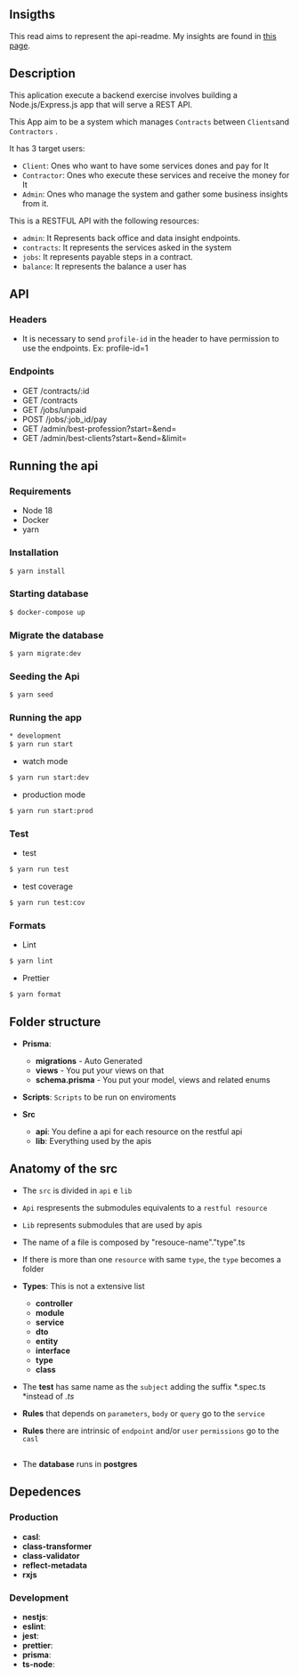 ## Insigths
This read aims to represent the api-readme.
My insights are found in [this page](docs/Insights.md).

## Description
This aplication execute a backend exercise involves building a Node.js/Express.js app that will serve a REST API.

This App aim to be a system which manages `Contracts` between `Clients`and `Contractors` .

It has 3 target users:
  * `Client`: Ones who want to have some services dones and pay for It
  * `Contractor`: Ones who execute these services and receive the money for It
  * `Admin`: Ones who manage the system and gather some business insights from it.

This is a RESTFUL API with the following resources:

* `admin`: It Represents back office and data insight endpoints.
* `contracts`: It represents the services asked in the system
* `jobs`: It represents payable steps in a contract.
* `balance`: It represents the balance a user has

## API
### Headers
* It is necessary to send `profile-id` in the header to have permission to use the endpoints. Ex: profile-id=1

### Endpoints
* GET /contracts/:id
* GET /contracts
* GET /jobs/unpaid
* POST /jobs/:job_id/pay
* GET /admin/best-profession?start=<date>&end=<date> 
* GET /admin/best-clients?start=<date>&end=<date>&limit=<integer> 

## Running the api

### Requirements

- Node 18
- Docker
- yarn

### Installation

```bash
$ yarn install
```

### Starting database

```bash
$ docker-compose up
```


### Migrate the database
```bash
$ yarn migrate:dev
```

### Seeding the Api
```bash
$ yarn seed
```

### Running the app

```bash
* development
$ yarn run start
```
* watch mode
```bash
$ yarn run start:dev
```
* production mode
```bash
$ yarn run start:prod
```

### Test

* test
```bash
$ yarn run test
```
* test coverage
```bash
$ yarn run test:cov
```

### Formats

* Lint
```bash
$ yarn lint
```
* Prettier
```bash
$ yarn format
```

## Folder structure
* **Prisma**:
  * **migrations** - Auto Generated
  * **views** - You put your views on that
  * **schema.prisma** - You put your model, views and related enums

* **Scripts**: `Scripts` to be run on enviroments

* **Src**
  * **api**: You define a api for each resource on the restful api
  * **lib**: Everything used by the apis

## Anatomy of the src
* The `src` is divided in `api` e `lib`
* `Api` respresents the submodules equivalents to a `restful resource`
* `Lib` represents submodules that are used by apis
* The name of a file is composed by "resouce-name"."type".ts
* If there is more than one `resource` with same `type`, the `type` becomes a folder

* **Types**: This is not a extensive list
  * **controller**
  * **module**
  * **service**
  * **dto**
  * **entity**
  * **interface**
  * **type**
  * **class**

* The **test** has same name as the `subject` adding the suffix *.spec.ts *instead of *.ts*

* **Rules** that depends on `parameters`, `body` or `query` go to the `service`
* **Rules** there are intrinsic of `endpoint` and/or `user` `permissions` go to the `casl`

##
* The **database** runs in **postgres**
## Depedences

### Production
* **casl**:
* **class-transformer**
* **class-validator**
* **reflect-metadata**
* **rxjs**

### Development
* **nestjs**:
* **eslint**:
* **jest**:
* **prettier**:
* **prisma**:
* **ts-node**:


